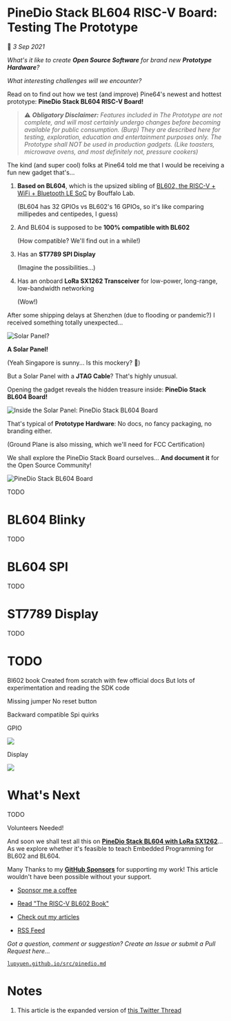 # PineDio Stack BL604 RISC-V Board: Testing The Prototype

📝 _3 Sep 2021_

_What's it like to create __Open Source Software__ for brand new __Prototype Hardware__?_

_What interesting challenges will we encounter?_

Read on to find out how we test (and improve) Pine64's newest and hottest prototype: __PineDio Stack BL604 RISC-V Board!__

> ⚠️ ___Obligatory Disclaimer:__ Features included in The Prototype are not complete, and will most certainly undergo changes before becoming available for public consumption. (Burp) They are described here for testing, exploration, education and entertainment purposes only. The Prototype shall NOT be used in production gadgets. (Like toasters, microwave ovens, and most definitely not, pressure cookers)_

The kind (and super cool) folks at Pine64 told me that I would be receiving a fun new gadget that's...

1.  __Based on BL604__, which is the upsized sibling of [BL602, the RISC-V + WiFi + Bluetooth LE SoC](https://lupyuen.github.io/articles/pinecone) by Bouffalo Lab.

    (BL604 has 32 GPIOs vs BL602's 16 GPIOs, so it's like comparing millipedes and centipedes, I guess)

1.  And BL604 is supposed to be __100% compatible with BL602__

    (How compatible? We'll find out in a while!)

1.  Has an __ST7789 SPI Display__

    (Imagine the possibilities...)

1.  Has an onboard __LoRa SX1262 Transceiver__ for low-power, long-range, low-bandwidth networking

    (Wow!)

After some shipping delays at Shenzhen (due to flooding or pandemic?) I received something totally unexpected...

![Solar Panel?](https://lupyuen.github.io/images/pinedio-solar.jpg)

__A Solar Panel!__

(Yeah Singapore is sunny... Is this mockery? 🤔)

But a Solar Panel with a __JTAG Cable__? That's highly unusual. 

Opening the gadget reveals the hidden treasure inside: __PineDio Stack BL604 Board!__

![Inside the Solar Panel: PineDio Stack BL604 Board](https://lupyuen.github.io/images/pinedio-inside.jpg)

That's typical of __Prototype Hardware__: No docs, no fancy packaging, no branding either.

(Ground Plane is also missing, which we'll need for FCC Certification)

We shall explore the PineDio Stack Board ourselves... __And document it__ for the Open Source Community!

![PineDio Stack BL604 Board](https://lupyuen.github.io/images/pinedio-title.jpg)

TODO

# BL604 Blinky

TODO

# BL604 SPI

TODO

# ST7789 Display

TODO

# TODO

Bl602 book
Created from scratch with few official docs
But lots of experimentation and reading the SDK code

Missing jumper
No reset button

Backward compatible
Spi quirks

GPIO

![](https://lupyuen.github.io/images/pinedio-gpio.jpg)

Display

![](https://lupyuen.github.io/images/pinedio-display2.jpg)


# What's Next

TODO

Volunteers Needed!

And soon we shall test all this on [__PineDio Stack BL604 with LoRa SX1262__](https://www.pine64.org/2021/08/15/introducing-the-pinenote/)... As we explore whether it's feasible to teach Embedded Programming for BL602 and BL604.

Many Thanks to my [__GitHub Sponsors__](https://github.com/sponsors/lupyuen) for supporting my work! This article wouldn't have been possible without your support.

-   [Sponsor me a coffee](https://github.com/sponsors/lupyuen)

-   [Read "The RISC-V BL602 Book"](https://lupyuen.github.io/articles/book)

-   [Check out my articles](https://lupyuen.github.io)

-   [RSS Feed](https://lupyuen.github.io/rss.xml)

_Got a question, comment or suggestion? Create an Issue or submit a Pull Request here..._

[`lupyuen.github.io/src/pinedio.md`](https://github.com/lupyuen/lupyuen.github.io/blob/master/src/pinedio.md)

# Notes

1.  This article is the expanded version of [this Twitter Thread](https://twitter.com/MisterTechBlog/status/1429273222780887041)
